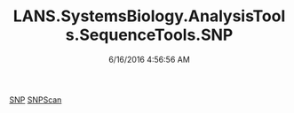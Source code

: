 ﻿---
title: LANS.SystemsBiology.AnalysisTools.SequenceTools.SNP
date: 6/16/2016 4:56:56 AM
---

[SNP](T-LANS.SystemsBiology.AnalysisTools.SequenceTools.SNP.SNP.html)
[SNPScan](T-LANS.SystemsBiology.AnalysisTools.SequenceTools.SNP.SNPScan.html)
